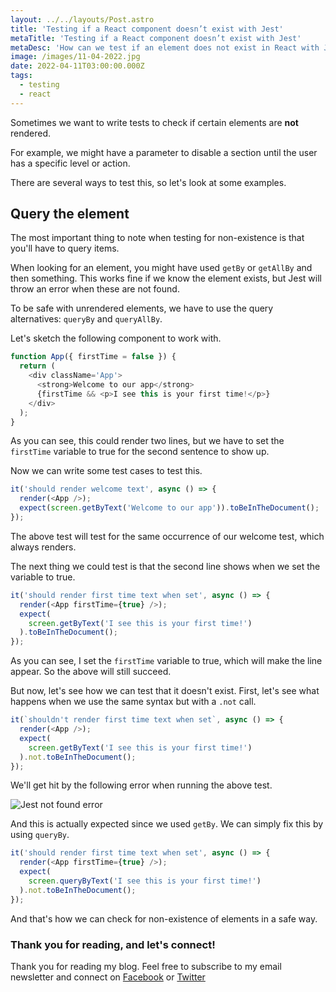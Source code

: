 ```yaml
---
layout: ../../layouts/Post.astro
title: 'Testing if a React component doesn’t exist with Jest'
metaTitle: 'Testing if a React component doesn’t exist with Jest'
metaDesc: 'How can we test if an element does not exist in React with Jest'
image: /images/11-04-2022.jpg
date: 2022-04-11T03:00:00.000Z
tags:
  - testing
  - react
---
```


Sometimes we want to write tests to check if certain elements are **not** rendered.

For example, we might have a parameter to disable a section until the user has a specific level or action.

There are several ways to test this, so let's look at some examples.

## Query the element

The most important thing to note when testing for non-existence is that you'll have to query items.

When looking for an element, you might have used `getBy` or `getAllBy` and then something.
This works fine if we know the element exists, but Jest will throw an error when these are not found.

To be safe with unrendered elements, we have to use the query alternatives: `queryBy` and `queryAllBy`.

Let's sketch the following component to work with.

```js
function App({ firstTime = false }) {
  return (
    <div className='App'>
      <strong>Welcome to our app</strong>
      {firstTime && <p>I see this is your first time!</p>}
    </div>
  );
}
```

As you can see, this could render two lines, but we have to set the `firstTime` variable to true for the second sentence to show up.

Now we can write some test cases to test this.

```js
it('should render welcome text', async () => {
  render(<App />);
  expect(screen.getByText('Welcome to our app')).toBeInTheDocument();
});
```

The above test will test for the same occurrence of our welcome test, which always renders.

The next thing we could test is that the second line shows when we set the variable to true.

```js
it('should render first time text when set', async () => {
  render(<App firstTime={true} />);
  expect(
    screen.getByText('I see this is your first time!')
  ).toBeInTheDocument();
});
```

As you can see, I set the `firstTime` variable to true, which will make the line appear.
So the above will still succeed.

But now, let's see how we can test that it doesn't exist.
First, let's see what happens when we use the same syntax but with a `.not` call.

```js
it(`shouldn't render first time text when set`, async () => {
  render(<App />);
  expect(
    screen.getByText('I see this is your first time!')
  ).not.toBeInTheDocument();
});
```

We'll get hit by the following error when running the above test.

![Jest not found error](https://cdn.hashnode.com/res/hashnode/image/upload/v1648791682803/rWfAXXB3P.png)

And this is actually expected since we used `getBy`. We can simply fix this by using `queryBy`.

```js
it('should render first time text when set', async () => {
  render(<App firstTime={true} />);
  expect(
    screen.queryByText('I see this is your first time!')
  ).not.toBeInTheDocument();
});
```

And that's how we can check for non-existence of elements in a safe way.

### Thank you for reading, and let's connect!

Thank you for reading my blog. Feel free to subscribe to my email newsletter and connect on [Facebook](https://www.facebook.com/DailyDevTipsBlog) or [Twitter](https://twitter.com/DailyDevTips1)
